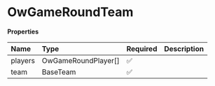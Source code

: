 # OwGameRoundTeam

**Properties**

| Name    | Type                | Required | Description |
| :------ | :------------------ | :------- | :---------- |
| players | OwGameRoundPlayer[] | ✅       |             |
| team    | BaseTeam            | ✅       |             |

<!-- This file was generated by liblab | https://liblab.com/ -->
